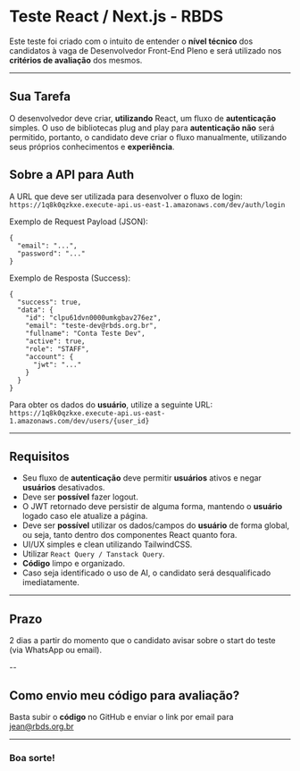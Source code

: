 # Teste React / Next.js - RBDS
Este teste foi criado com o intuito de entender o **nível técnico** dos candidatos à vaga de Desenvolvedor Front-End Pleno e será utilizado nos **critérios de avaliação** dos mesmos.

---

## Sua Tarefa
O desenvolvedor deve criar, **utilizando** React, um fluxo de **autenticação** simples. O uso de bibliotecas plug and play para **autenticação não** será permitido, portanto, o candidato deve criar o fluxo manualmente, utilizando seus próprios conhecimentos e **experiência**.

## Sobre a API para Auth
A URL que deve ser utilizada para desenvolver o fluxo de login:
`https://1q8k0qzkxe.execute-api.us-east-1.amazonaws.com/dev/auth/login`

Exemplo de Request Payload (JSON):

```
{
  "email": "...",
  "password": "..."
}
```

Exemplo de Resposta (Success):

```
{
  "success": true,
  "data": {
    "id": "clpu61dvn0000umkgbav276ez",
    "email": "teste-dev@rbds.org.br",
    "fullname": "Conta Teste Dev",
    "active": true,
    "role": "STAFF",
    "account": {
      "jwt": "..."
    }
  }
}
```

Para obter os dados do **usuário**, utilize a seguinte URL:
`https://1q8k0qzkxe.execute-api.us-east-1.amazonaws.com/dev/users/{user_id}`

---

## Requisitos
- Seu fluxo de **autenticação** deve permitir **usuários** ativos e negar **usuários** desativados.
- Deve ser **possível** fazer logout.
- O JWT retornado deve persistir de alguma forma, mantendo o **usuário** logado caso ele atualize a página.
- Deve ser **possível** utilizar os dados/campos do **usuário** de forma global, ou seja, tanto dentro dos componentes React quanto fora.
- UI/UX simples e clean utilizando TailwindCSS.
- Utilizar `React Query / Tanstack Query`.
- **Código** limpo e organizado.
- Caso seja identificado o uso de AI, o candidato será desqualificado imediatamente.

---

## Prazo
2 dias a partir do momento que o candidato avisar sobre o start do teste (via WhatsApp ou email).

--

## Como envio meu **código** para **avaliação**?
Basta subir o **código** no GitHub e enviar o link por email para jean@rbds.org.br

---

### Boa sorte!
